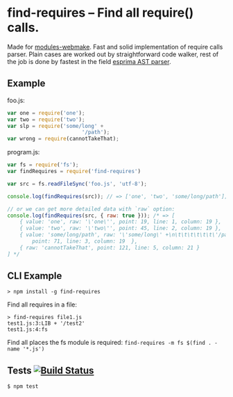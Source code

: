 # find-requires – Find all require() calls.

Made for [modules-webmake](https://github.com/medikoo/modules-webmake). Fast and solid implementation of require calls parser. Plain cases are worked out by straightforward code walker, rest of the job is done by fastest in the field [esprima AST parser](http://esprima.org/).

## Example

foo.js:

```javascript
var one = require('one');
var two = require('two');
var slp = require('some/long' +
						'/path');
var wrong = require(cannotTakeThat);
```

program.js:

```javascript
var fs = require('fs');
var findRequires = require('find-requires')

var src = fs.readFileSync('foo.js', 'utf-8');

console.log(findRequires(src)); // => ['one', 'two', 'some/long/path'];

// or we can get more detailed data with `raw` option:
console.log(findRequires(src, { raw: true })); /* => [
	{ value: 'one', raw: '\'one\'', point: 19, line: 1, column: 19 },
	{ value: 'two', raw: '\'two\'', point: 45, line: 2, column: 19 },
	{ value: 'some/long/path', raw: '\'some/long\' +\n\t\t\t\t\t\t\'/path\'',
		point: 71, line: 3, column: 19  },
	{ raw: 'cannotTakeThat', point: 121, line: 5, column: 21 }
] */
````

## CLI Example

```
> npm install -g find-requires
```

Find all requires in a file:
```
> find-requires file1.js
test1.js:3:LIB + '/test2'
test1.js:4:fs
```

Find all places the fs module is required: `find-requires -m fs $(find . -name '*.js')`

## Tests [![Build Status](https://secure.travis-ci.org/medikoo/find-requires.png?branch=master)](https://secure.travis-ci.org/medikoo/find-requires)

	$ npm test
